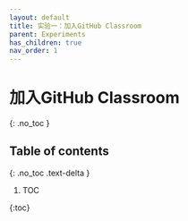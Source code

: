 ```yaml
---
layout: default
title: 实验一：加入GitHub Classroom 
parent: Experiments
has_children: true
nav_order: 1
---
```


# 加入GitHub Classroom
{: .no_toc }

## Table of contents
{: .no_toc .text-delta }

1. TOC

{:toc}

